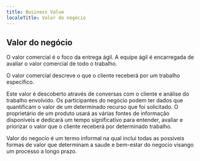 ```yaml
---
title: Business Value
localeTitle: Valor do negócio
---
```

## Valor do negócio

O valor comercial é o foco da entrega ágil. A equipe ágil é encarregada de avaliar o valor comercial de todo o trabalho.

O valor comercial descreve o que o cliente receberá por um trabalho específico.

Este valor é descoberto através de conversas com o cliente e análise do trabalho envolvido. Os participantes do negócio podem ter dados que quantificam o valor de um determinado recurso que foi solicitado. O proprietário de um produto usará as várias fontes de informação disponíveis e dedicará um tempo significativo para entender, avaliar e priorizar o valor que o cliente receberá por determinado trabalho.

Valor do negocio é um termo informal na qual inclui todas as possiveis formas de valor que determinam a saude e bem-estar do negocio visango um processo a longo prazo.
